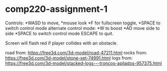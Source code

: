 # comp220-assignment-1
Controls:
*WASD to move,
*mouse look
*F for fullscreen toggle,
*SPACE to switch control mode
alternate control mode:
*W to boost
*AD move side to side
*SPACE to switch control mode
ESCAPE to quit.

Screen will flash red if player collides with an obstacle.

road from: https://free3d.com/3d-model/road-47211.html
rocks from: https://free3d.com/3d-model/stone-set-74991.html
logs from: https://free3d.com/3d-model/stacked-logs---troncos-apilados-957375.html